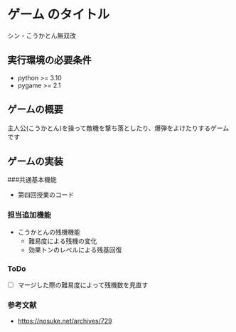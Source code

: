 # ゲーム のタイトル
シン・こうかとん無双改
## 実行環境の必要条件
* python >= 3.10
* pygame >= 2.1

## ゲームの概要
主人公(こうかとん)を操って敵機を撃ち落としたり、爆弾をよけたりするゲームです

## ゲームの実装
###共通基本機能
* 第四回授業のコード
### 担当追加機能
- こうかとんの残機機能
    - 難易度による残機の変化
    - 効果トンのレベルによる残基回復
### ToDo
- [ ] マージした際の難易度によって残機数を見直す
### 参考文献
- https://nosuke.net/archives/729